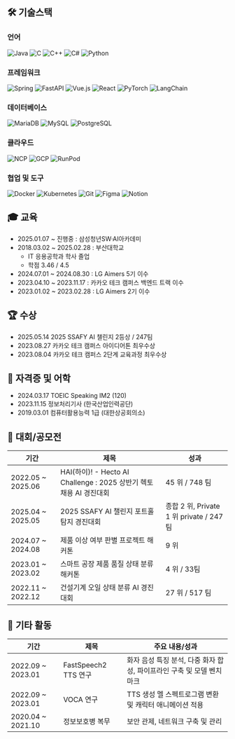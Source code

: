 ## 🛠️ 기술스택

### **언어**
![Java](https://img.shields.io/badge/Java-007396?style=for-the-badge&logo=java&logoColor=white)
![C](https://img.shields.io/badge/C-A8B9CC?style=for-the-badge&logo=c&logoColor=black)
![C++](https://img.shields.io/badge/C++-00599C?style=for-the-badge&logo=c%2B%2B&logoColor=white)
![C#](https://img.shields.io/badge/C%23-239120?style=for-the-badge&logo=c-sharp&logoColor=white)
![Python](https://img.shields.io/badge/Python-3776AB?style=for-the-badge&logo=python&logoColor=white)

### **프레임워크**
![Spring](https://img.shields.io/badge/Spring-6DB33F?style=for-the-badge&logo=spring&logoColor=white)
![FastAPI](https://img.shields.io/badge/FastAPI-009688?style=for-the-badge&logo=fastapi&logoColor=white)
![Vue.js](https://img.shields.io/badge/Vue.js-4FC08D?style=for-the-badge&logo=vuedotjs&logoColor=white)
![React](https://img.shields.io/badge/React-61DAFB?style=for-the-badge&logo=react&logoColor=black)
![PyTorch](https://img.shields.io/badge/PyTorch-EE4C2C?style=for-the-badge&logo=pytorch&logoColor=white)
![LangChain](https://img.shields.io/badge/LangChain-000000?style=for-the-badge&logo=langchain&logoColor=white)

### **데이터베이스**
![MariaDB](https://img.shields.io/badge/MariaDB-003545?style=for-the-badge&logo=mariadb&logoColor=white)
![MySQL](https://img.shields.io/badge/MySQL-4479A1?style=for-the-badge&logo=mysql&logoColor=white)
![PostgreSQL](https://img.shields.io/badge/PostgreSQL-4169E1?style=for-the-badge&logo=postgresql&logoColor=white)

### **클라우드**
![NCP](https://img.shields.io/badge/NCP-03C75A?style=for-the-badge&logo=naver&logoColor=white)
![GCP](https://img.shields.io/badge/GCP-4285F4?style=for-the-badge&logo=googlecloud&logoColor=white)
![RunPod](https://img.shields.io/badge/RunPod-000000?style=for-the-badge&logo=cloud&logoColor=white) <!-- 대체 로고 사용 -->

### **협업 및 도구**
![Docker](https://img.shields.io/badge/Docker-2496ED?style=for-the-badge&logo=docker&logoColor=white)
![Kubernetes](https://img.shields.io/badge/Kubernetes-326CE5?style=for-the-badge&logo=kubernetes&logoColor=white)
![Git](https://img.shields.io/badge/Git-F05032?style=for-the-badge&logo=git&logoColor=white)
![Figma](https://img.shields.io/badge/Figma-F24E1E?style=for-the-badge&logo=figma&logoColor=white)
![Notion](https://img.shields.io/badge/Notion-000000?style=for-the-badge&logo=notion&logoColor=white)


## 🎓 교육


- 2025.01.07 ~ 진행중 : 삼성청년SW·AI아카데미
- 2018.03.02 ~ 2025.02.28 : 부산대학교
    - IT 응용공학과 학사 졸업
    - 학점 3.46 / 4.5
- 2024.07.01 ~ 2024.08.30 : LG Aimers 5기 이수
- 2023.04.10 ~ 2023.11.17 : 카카오 테크 캠퍼스 백엔드 트랙 이수
- 2023.01.02 ~ 2023.02.28 : LG Aimers 2기 이수

## 🏆 수상


- 2025.05.14 2025 SSAFY AI 챌린지 2등상 / 247팀
- 2023.08.27 카카오 테크 캠퍼스 아이디어톤 최우수상
- 2023.08.04 카카오 테크 캠퍼스 2단계 교육과정 최우수상

## 📝 자격증 및 어학


- 2024.03.17 TOEIC Speaking IM2 (120)
- 2023.11.15 정보처리기사 (한국산업인력공단)
- 2019.03.01 컴퓨터활용능력 1급 (대한상공회의소)

## 🎯 대회/공모전


| 기간 | 제목 | 성과 |
| --- | --- | --- |
| 2022.05 ~ 2025.06 | HAI(하이)! - Hecto AI Challenge : 2025 상반기 헥토 채용 AI 경진대회 | 45 위 / 748 팀 |
| 2025.04 ~ 2025.05 | 2025 SSAFY AI 챌린지 포트홀 탐지 경진대회 | 종합 2 위, Private 1 위 private / 247 팀 |
| 2024.07 ~ 2024.08 | 제품 이상 여부 판별 프로젝트 해커톤 | 9 위 |
| 2023.01 ~ 2023.02 | 스마트 공장 제품 품질 상태 분류 해커톤 | 4 위 / 33팀 |
| 2022.11 ~ 2022.12 | 건설기계 오일 상태 분류 AI 경진대회 | 27 위 / 517 팀 |

## 🚀 기타 활동


| 기간 | 제목 | 주요 내용/성과 |
| --- | --- | --- |
| 2022.09 ~ 2023.01 | FastSpeech2 TTS 연구 | 화자 음성 특징 분석, 다중 화자 합성, 파이프라인 구축 및 모델 벤치마크 |
| 2022.09 ~ 2023.01 | VOCA 연구 | TTS 생성 멜 스펙트로그램 변환 및 캐릭터 애니메이션 적용 |
| 2020.04 ~ 2021.10 | 정보보호병 복무 | 보안 관제, 네트워크 구축 및 관리 |

